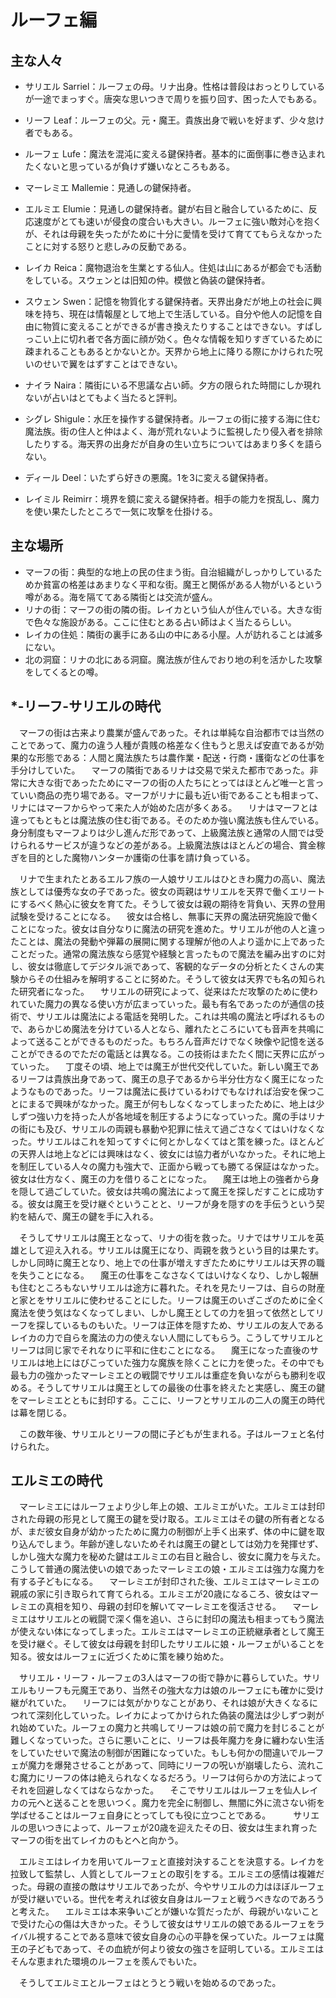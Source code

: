 ルーフェ編
======

主な人々
-----

- サリエル Sarriel：ルーフェの母。リナ出身。性格は普段はおっとりしているが一途でまっすぐ。唐突な思いつきで周りを振り回す、困った人でもある。
- リーフ Leaf：ルーフェの父。元・魔王。貴族出身で戦いを好まず、少々怠け者でもある。
- ルーフェ Lufe：魔法を混沌に変える鍵保持者。基本的に面倒事に巻き込まれたくないと思っているが負けず嫌いなところもある。
- マーレミエ Mallemie：見通しの鍵保持者。
- エルミエ Elumie：見通しの鍵保持者。鍵が右目と融合しているために、反応速度がとても速いが侵食の度合いも大きい。ルーフェに強い敵対心を抱くが、それは母親を失ったがために十分に愛情を受けて育ててもらえなかったことに対する怒りと悲しみの反動である。
- レイカ Reica：魔物退治を生業とする仙人。住処は山にあるが都会でも活動をしている。スウェンとは旧知の仲。模倣と偽装の鍵保持者。
- スウェン Swen：記憶を物質化する鍵保持者。天界出身だが地上の社会に興味を持ち、現在は情報屋として地上で生活している。自分や他人の記憶を自由に物質に変えることができるが書き換えたりすることはできない。すばしっこい上に切れ者で各方面に顔が効く。色々な情報を知りすぎているために疎まれることもあるとかないとか。天界から地上に降りる際にかけられた呪いのせいで翼をはずすことはできない。

- ナイラ Naira：隣街にいる不思議な占い師。夕方の限られた時間にしか現れないが占いはとてもよく当たると評判。
- シグレ Shigule：水圧を操作する鍵保持者。ルーフェの街に接する海に住む魔法族。街の住人と仲はよく、海が荒れないように監視したり侵入者を排除したりする。海天界の出身だが自身の生い立ちについてはあまり多くを語らない。
- ディール Deel：いたずら好きの悪魔。1を3に変える鍵保持者。
- レイミル Reimirr：境界を鏡に変える鍵保持者。相手の能力を撹乱し、魔力を使い果たしたところで一気に攻撃を仕掛ける。

主な場所
-----

- マーフの街：典型的な地上の民の住まう街。自治組織がしっかりしているためか貧富の格差はあまりなく平和な街。魔王と関係がある人物がいるという噂がある。海を隔ててある隣街とは交流が盛ん。
- リナの街：マーフの街の隣の街。レイカという仙人が住んでいる。大きな街で色々な施設がある。ここに住むとある占い師はよく当たるらしい。
- レイカの住処：隣街の裏手にある山の中にある小屋。人が訪れることは滅多にない。
- 北の洞窟：リナの北にある洞窟。魔法族が住んでおり地の利を活かした攻撃をしてくるとの噂。

*-リーフ-サリエルの時代
------

　マーフの街は古来より農業が盛んであった。それは単純な自治都市では当然のことであって、魔力の違う人種が貴賎の格差なく住もうと思えば安直であるが効果的な形態である：人間と魔法族たちは農作業・配送・行商・護衛などの仕事を手分けしていた。
　マーフの隣街であるリナは交易で栄えた都市であった。非常に大きな街であったためにマーフの街の人たちにとってはほとんど唯一と言っていい商品の売り場である。マーフがリナに最も近い街であることも相まって、リナにはマーフからやって来た人が始めた店が多くある。
　リナはマーフとは違ってもともとは魔法族の住む街である。そのためか強い魔法族も住んでいる。身分制度もマーフよりは少し進んだ形であって、上級魔法族と通常の人間では受けられるサービスが違うなどの差がある。上級魔法族はほとんどの場合、賞金稼ぎを目的とした魔物ハンターか護衛の仕事を請け負っている。

　リナで生まれたとあるエルフ族の一人娘サリエルはひときわ魔力の高い、魔法族としては優秀な女の子であった。彼女の両親はサリエルを天界で働くエリートにするべく熱心に彼女を育てた。そうして彼女は親の期待を背負い、天界の登用試験を受けることになる。
　彼女は合格し、無事に天界の魔法研究施設で働くことになった。彼女は自分なりに魔法の研究を進めた。サリエルが他の人と違ったことは、魔法の発動や弾幕の展開に関する理解が他の人より遥かに上であったことだった。通常の魔法族なら感覚や経験と言ったもので魔法を編み出すのに対し、彼女は徹底してデジタル派であって、客観的なデータの分析とたくさんの実験からその仕組みを解明することに努めた。そうして彼女は天界でも名の知られた研究者になった。
　サリエルの研究によって、従来はただ攻撃のために使われていた魔力の異なる使い方が広まっていった。最も有名であったのが通信の技術で、サリエルは魔法による電話を発明した。これは共鳴の魔法と呼ばれるもので、あらかじめ魔法を分けている人となら、離れたところにいても音声を共鳴によって送ることができるものだった。もちろん音声だけでなく映像や記憶を送ることができるのでただの電話とは異なる。この技術はまたたく間に天界に広がっていった。
　丁度その頃、地上では魔王が世代交代していた。新しい魔王であるリーフは貴族出身であって、魔王の息子であるから半分仕方なく魔王になったようなものであった。リーフは魔法に長けているわけでもなければ治安を保つことにまるで興味がなかった。魔王が何もしなくなってしまったために、地上は少しずつ強い力を持った人が各地域を制圧するようになっていった。魔の手はリナの街にも及び、サリエルの両親も暴動や犯罪に怯えて過ごさなくてはいけなくなった。サリエルはこれを知ってすぐに何とかしなくてはと策を練った。ほとんどの天界人は地上などには興味はなく、彼女には協力者がいなかった。それに地上を制圧している人々の魔力も強大で、正面から戦っても勝てる保証はなかった。彼女は仕方なく、魔王の力を借りることになった。
　魔王は地上の強者から身を隠して過ごしていた。彼女は共鳴の魔法によって魔王を探しだすことに成功する。彼女は魔王を受け継ぐということと、リーフが身を隠すのを手伝うという契約を結んで、魔王の鍵を手に入れる。

　そうしてサリエルは魔王となって、リナの街を救った。リナではサリエルを英雄として迎え入れる。サリエルは魔王になり、両親を救うという目的は果たす。しかし同時に魔王となり、地上での仕事が増えすぎたためにサリエルは天界の職を失うことになる。
　魔王の仕事をこなさなくてはいけなくなり、しかし報酬も住むところもないサリエルは途方に暮れた。それを見たリーフは、自らの財産と家とをサリエルに使わせることにした。リーフは魔王のいざこざのために全く魔法を使う気はなくなってしまい、しかし魔王としての力を狙って依然としてリーフを探しているものもいた。リーフは正体を隠すため、サリエルの友人であるレイカの力で自らを魔法の力の使えない人間にしてもらう。こうしてサリエルとリーフは同じ家でそれなりに平和に住むことになる。
　魔王になった直後のサリエルは地上にはびこっていた強力な魔族を除くことに力を使った。その中でも最も力の強かったマーレミエとの戦闘でサリエルは重症を負いながらも勝利を収める。そうしてサリエルは魔王としての最後の仕事を終えたと実感し、魔王の鍵をマーレミエとともに封印する。ここに、リーフとサリエルの二人の魔王の時代は幕を閉じる。

　この数年後、サリエルとリーフの間に子どもが生まれる。子はルーフェと名付けられた。

エルミエの時代
------

　マーレミエにはルーフェより少し年上の娘、エルミエがいた。エルミエは封印された母親の形見として魔王の鍵を受け取る。エルミエはその鍵の所有者となるが、まだ彼女自身が幼かったために魔力の制御が上手く出来ず、体の中に鍵を取り込んでしまう。年齢が達しないためそれは魔王の鍵としては効力を発揮せず、しかし強大な魔力を秘めた鍵はエルミエの右目と融合し、彼女に魔力を与えた。こうして普通の魔法使いの娘であったマーレミエの娘・エルミエは強力な魔力を有する子どもになる。
　マーレミエが封印された後、エルミエはマーレミエの親戚の家に引き取られて育てられる。エルミエが20歳になるころ、彼女はマーレミエの真相を知り、母親の封印を解いてマーレミエを復活させる。
　マーレミエはサリエルとの戦闘で深く傷を追い、さらに封印の魔法も相まってもう魔法が使えない体になってしまった。エルミエはマーレミエの正統継承者として魔王を受け継ぐ。そして彼女は母親を封印したサリエルに娘・ルーフェがいることを知る。彼女はルーフェに近づくために策を練り始めた。

　サリエル・リーフ・ルーフェの3人はマーフの街で静かに暮らしていた。サリエルもリーフも元魔王であり、当然その強大な力は娘のルーフェにも確かに受け継がれていた。
　リーフには気がかりなことがあり、それは娘が大きくなるにつれて深刻化していった。レイカによってかけられた偽装の魔法は少しずつ剥がれ始めていた。ルーフェの魔力と共鳴してリーフは娘の前で魔力を封じることが難しくなっていった。さらに悪いことに、リーフは長年魔力を身に纏わない生活をしていたせいで魔法の制御が困難になっていた。もしも何かの間違いでルーフェが魔力を爆発させることがあって、同時にリーフの呪いが崩壊したら、流れこむ魔力にリーフの体は絶えられなくなるだろう。リーフは何らかの方法によってそれを回避しなくてはならなかった。
　そこでサリエルはルーフェを仙人レイカの元へと送ることを思いつく。魔力を完全に制御し、無闇に外に流さない術を学ばせることはルーフェ自身にとってしても役に立つことである。
　
　サリエルの思いつきによって、ルーフェが20歳を迎えたその日、彼女は生まれ育ったマーフの街を出てレイカのもとへと向かう。

　エルミエはレイカを用いてルーフェと直接対決することを決意する。レイカを拉致して監禁し、人質としてルーフェとの取引をする。エルミエの感情は複雑だった。母親の直接の敵はサリエルであったが、今やサリエルの力はほぼルーフェが受け継いでいる。世代を考えれば彼女自身はルーフェと戦うべきなのであろうと考えた。
　エルミエは本来争いごとが嫌いな質だったが、母親がいないことで受けた心の傷は大きかった。そうして彼女はサリエルの娘であるルーフェをライバル視することである意味で彼女自身の心の平静を保っていた。ルーフェは魔王の子どもであって、その血統が何より彼女の強さを証明している。エルミエはそんな恵まれた環境のルーフェを羨んでもいた。

　そうしてエルミエとルーフェはとうとう戦いを始めるのであった。

